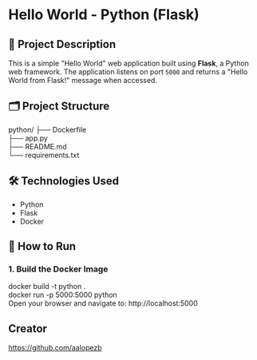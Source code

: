 # Hello World - Python (Flask)

## 📄 Project Description
This is a simple "Hello World" web application built using **Flask**, a Python web framework. The application listens on port `5000` and returns a "Hello World from Flask!" message when accessed.

## 🗂 Project Structure
python/ 
├── Dockerfile <br>
├── app.py <br>
├── README.md<br>
└── requirements.txt

## 🛠 Technologies Used
- Python
- Flask
- Docker

## 🚀 How to Run

### 1. Build the Docker Image
docker build -t python .<br>
docker run -p 5000:5000 python<br>
Open your browser and navigate to: http://localhost:5000

## Creator
https://github.com/aalopezb